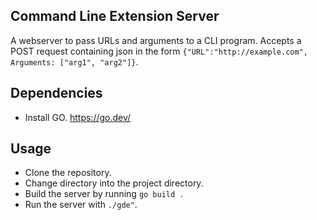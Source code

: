 ## Command Line Extension Server

A webserver to pass URLs and arguments to a CLI program. Accepts a POST request containing json in the form `{"URL":"http://example.com", Arguments: ["arg1", "arg2"]}`.

## Dependencies

- Install GO. https://go.dev/

## Usage

- Clone the repository.
- Change directory into the project directory.
- Build the server by running `go build .`
- Run the server with `./gde"`.
